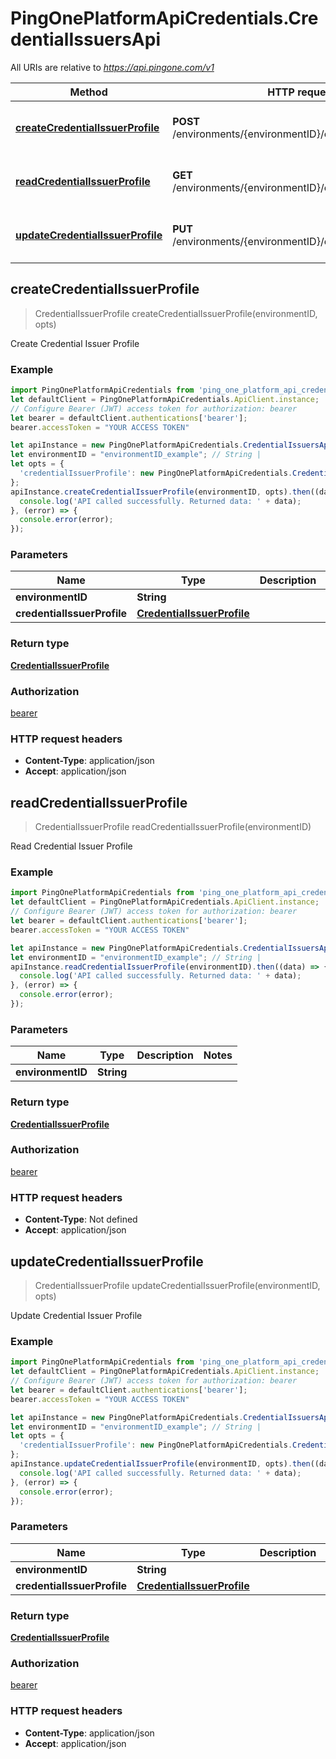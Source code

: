 # PingOnePlatformApiCredentials.CredentialIssuersApi

All URIs are relative to *https://api.pingone.com/v1*

Method | HTTP request | Description
------------- | ------------- | -------------
[**createCredentialIssuerProfile**](CredentialIssuersApi.md#createCredentialIssuerProfile) | **POST** /environments/{environmentID}/credentialIssuerProfile | Create Credential Issuer Profile
[**readCredentialIssuerProfile**](CredentialIssuersApi.md#readCredentialIssuerProfile) | **GET** /environments/{environmentID}/credentialIssuerProfile | Read Credential Issuer Profile
[**updateCredentialIssuerProfile**](CredentialIssuersApi.md#updateCredentialIssuerProfile) | **PUT** /environments/{environmentID}/credentialIssuerProfile | Update Credential Issuer Profile



## createCredentialIssuerProfile

> CredentialIssuerProfile createCredentialIssuerProfile(environmentID, opts)

Create Credential Issuer Profile

### Example

```javascript
import PingOnePlatformApiCredentials from 'ping_one_platform_api_credentials';
let defaultClient = PingOnePlatformApiCredentials.ApiClient.instance;
// Configure Bearer (JWT) access token for authorization: bearer
let bearer = defaultClient.authentications['bearer'];
bearer.accessToken = "YOUR ACCESS TOKEN"

let apiInstance = new PingOnePlatformApiCredentials.CredentialIssuersApi();
let environmentID = "environmentID_example"; // String | 
let opts = {
  'credentialIssuerProfile': new PingOnePlatformApiCredentials.CredentialIssuerProfile() // CredentialIssuerProfile | 
};
apiInstance.createCredentialIssuerProfile(environmentID, opts).then((data) => {
  console.log('API called successfully. Returned data: ' + data);
}, (error) => {
  console.error(error);
});

```

### Parameters


Name | Type | Description  | Notes
------------- | ------------- | ------------- | -------------
 **environmentID** | **String**|  | 
 **credentialIssuerProfile** | [**CredentialIssuerProfile**](CredentialIssuerProfile.md)|  | [optional] 

### Return type

[**CredentialIssuerProfile**](CredentialIssuerProfile.md)

### Authorization

[bearer](../README.md#bearer)

### HTTP request headers

- **Content-Type**: application/json
- **Accept**: application/json


## readCredentialIssuerProfile

> CredentialIssuerProfile readCredentialIssuerProfile(environmentID)

Read Credential Issuer Profile

### Example

```javascript
import PingOnePlatformApiCredentials from 'ping_one_platform_api_credentials';
let defaultClient = PingOnePlatformApiCredentials.ApiClient.instance;
// Configure Bearer (JWT) access token for authorization: bearer
let bearer = defaultClient.authentications['bearer'];
bearer.accessToken = "YOUR ACCESS TOKEN"

let apiInstance = new PingOnePlatformApiCredentials.CredentialIssuersApi();
let environmentID = "environmentID_example"; // String | 
apiInstance.readCredentialIssuerProfile(environmentID).then((data) => {
  console.log('API called successfully. Returned data: ' + data);
}, (error) => {
  console.error(error);
});

```

### Parameters


Name | Type | Description  | Notes
------------- | ------------- | ------------- | -------------
 **environmentID** | **String**|  | 

### Return type

[**CredentialIssuerProfile**](CredentialIssuerProfile.md)

### Authorization

[bearer](../README.md#bearer)

### HTTP request headers

- **Content-Type**: Not defined
- **Accept**: application/json


## updateCredentialIssuerProfile

> CredentialIssuerProfile updateCredentialIssuerProfile(environmentID, opts)

Update Credential Issuer Profile

### Example

```javascript
import PingOnePlatformApiCredentials from 'ping_one_platform_api_credentials';
let defaultClient = PingOnePlatformApiCredentials.ApiClient.instance;
// Configure Bearer (JWT) access token for authorization: bearer
let bearer = defaultClient.authentications['bearer'];
bearer.accessToken = "YOUR ACCESS TOKEN"

let apiInstance = new PingOnePlatformApiCredentials.CredentialIssuersApi();
let environmentID = "environmentID_example"; // String | 
let opts = {
  'credentialIssuerProfile': new PingOnePlatformApiCredentials.CredentialIssuerProfile() // CredentialIssuerProfile | 
};
apiInstance.updateCredentialIssuerProfile(environmentID, opts).then((data) => {
  console.log('API called successfully. Returned data: ' + data);
}, (error) => {
  console.error(error);
});

```

### Parameters


Name | Type | Description  | Notes
------------- | ------------- | ------------- | -------------
 **environmentID** | **String**|  | 
 **credentialIssuerProfile** | [**CredentialIssuerProfile**](CredentialIssuerProfile.md)|  | [optional] 

### Return type

[**CredentialIssuerProfile**](CredentialIssuerProfile.md)

### Authorization

[bearer](../README.md#bearer)

### HTTP request headers

- **Content-Type**: application/json
- **Accept**: application/json

